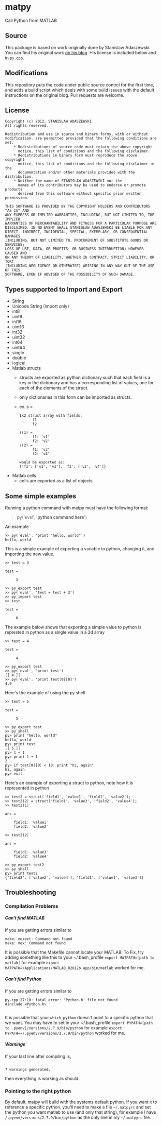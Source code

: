 # matpy
Call Python from MATLAB

## Source

This package is based on work originally done by Stanislaw Adaszewski. You can
find his original work [on his blog](http://algoholic.eu/matpy/). His license
is included below and in `py.cpp`.

## Modifications

This repository puts the code under public source control for the first time,
and adds a build script which deals with some build issues with the default
instructions on the original blog. Pull requests are welcome.

## License

```
Copyright (c) 2012, STANISLAW ADASZEWSKI
All rights reserved.

Redistribution and use in source and binary forms, with or without
modification, are permitted provided that the following conditions are met:
    * Redistributions of source code must retain the above copyright
      notice, this list of conditions and the following disclaimer.
    * Redistributions in binary form must reproduce the above copyright
      notice, this list of conditions and the following disclaimer in the
      documentation and/or other materials provided with the distribution.
    * Neither the name of STANISLAW ADASZEWSKI nor the
      names of its contributors may be used to endorse or promote products
      derived from this software without specific prior written permission.

THIS SOFTWARE IS PROVIDED BY THE COPYRIGHT HOLDERS AND CONTRIBUTORS "AS IS" AND
ANY EXPRESS OR IMPLIED WARRANTIES, INCLUDING, BUT NOT LIMITED TO, THE IMPLIED
WARRANTIES OF MERCHANTABILITY AND FITNESS FOR A PARTICULAR PURPOSE ARE
DISCLAIMED. IN NO EVENT SHALL STANISLAW ADASZEWSKI BE LIABLE FOR ANY
DIRECT, INDIRECT, INCIDENTAL, SPECIAL, EXEMPLARY, OR CONSEQUENTIAL DAMAGES
(INCLUDING, BUT NOT LIMITED TO, PROCUREMENT OF SUBSTITUTE GOODS OR SERVICES;
LOSS OF USE, DATA, OR PROFITS; OR BUSINESS INTERRUPTION) HOWEVER CAUSED AND
ON ANY THEORY OF LIABILITY, WHETHER IN CONTRACT, STRICT LIABILITY, OR TORT
(INCLUDING NEGLIGENCE OR OTHERWISE) ARISING IN ANY WAY OUT OF THE USE OF THIS
SOFTWARE, EVEN IF ADVISED OF THE POSSIBILITY OF SUCH DAMAGE.
```

## Types supported to Import and Export

- String
- Unicode String (Import only)
- int8
- uint8
- int16
- uint16
- int32
- uint32
- int64
- uint64
- single
- double
- logical
- Matlab structs
    - structs are exported as python dictionary such that each field is a key in the dictionary and has a corresponding list of values, one for each of the elements of the struct.
    - only dictionaries in this form can be imported as structs.
    - ex. s =

          1x2 struct array with fields:
				f1
				f2

          s(1) =
                f1: 'v1'
                f2: 'v2'
          s(2) =
                f1: 'v3'
                f2: 'v4'

          would be exported as:
          {'f1': ['v1', 'v3'], 'f2': ['v2', 'v4']}


- Matlab cells
  - cells are exported as a list of objects

## Some simple examples

Running a python command with matpy must have the following format:

> py('eval', '**python command here**')

An example

```
>> py('eval', 'print "hello, world"')
hello, world
```

This is a simple example of exporting a variable to python, changing it, and importing the new value.

```
>> test = 3

test =

     3

>> py_export test
>> py('eval', 'test = test + 3')
>> py_import test
>> test

test =

     6

```

The example below shows that exporting a simple value to python is represted in python as a single value in a 2d array

```
>> test = 4

test =

     4

>> py_export test
>> py('eval', 'print test')
[[ 4.]]
>> py('eval', 'print test[0][0]')
4.0
```

Here's the example of using the py shell

```
>> test = 5

test =

     5

>> py_export test
>> py_shell
py> print "hello, world"
hello, world
py> print test
[[ 5.]]
py> 1 + 1
py> print 1 + 1
2
py> if test[0][0] < 10: print "hi, again"
hi, again
py> exit
```

Here's an example of exporting a struct to python, note how it is represented in python

```
>> test2 = struct('field1', 'value1', 'field2', 'value2');
>> test2(2) = struct('field1', 'value3', 'field2', 'value4');
>> test2(1)

ans =

    field1: 'value1'
    field2: 'value2'

>> test2(2)

ans =

    field1: 'value3'
    field2: 'value4'

>> py_export test2
>> py_shell
py> print test2
{'field2': ['value2', 'value4'], 'field1': ['value1', 'value3']}
```

## Troubleshooting

### Compilation Problems

##### Can't find MATLAB
If you are getting errors similar to 

```
make: mexext: Command not found
make: mex: Command not found
```
It is possible that the Makefile cannot locate your MATLAB. To Fix, try adding something like this to your ~/.bash_profile `export MATPATH=[path to matlab]` for example `export MATPATH=/Applications/MATLAB_R2012b.app/bin/matlab` worked for me.

##### Can't find Python
If you are getting errors similar to

```
py.cpp:27:10: fatal error: 'Python.h' file not found
#include <Python.h>
          ^
```
It is possible that your `which python` doesn't point to a specific python that we want. You may have to set in your ~/.bash_profile `export PYPATH=[path to .pyenv]/versions/2.7.9/bin/python` for example `export PYPATH=~/.pyenv/versions/2.7.9/bin/python` worked for me.

##### Warnings
If your last line after compiling is,

```

7 warnings generated.
```
then everything is working as should.

### Pointing to the right python

By default, matpy will build with the systems default python. If you want it to reference a specific python, you'll need to make a file `~/.matpyrc` and set the python you want matlab to use (and only that string), for example I have `/.pyenv/versions/2.7.9/bin/python` as the only line in my `~/.matpyrc` file.
